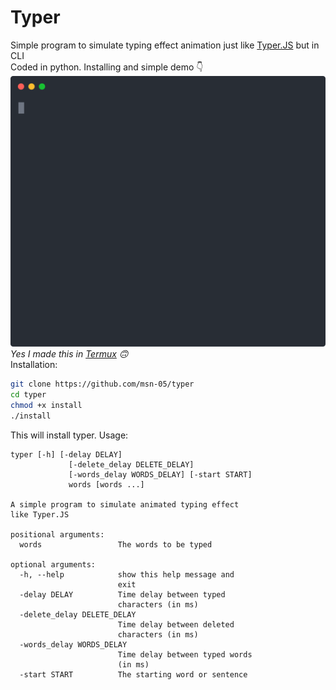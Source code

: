 # Typer
Simple program to simulate typing effect animation just like <a href="https://steven.codes/typerjs">Typer.JS</a> but in CLI
<br>
Coded in python.
Installing and simple demo 👇<br>
<img src="./preview/demo.svg"><br>
<i>Yes I made this in <a href="https://termux.com">Termux</a> 🙃</i><br>
Installation:<br>
```bash
git clone https://github.com/msn-05/typer
cd typer
chmod +x install
./install
```
This will install typer.
Usage:
```
typer [-h] [-delay DELAY]
             [-delete_delay DELETE_DELAY]
             [-words_delay WORDS_DELAY] [-start START]
             words [words ...]

A simple program to simulate animated typing effect
like Typer.JS

positional arguments:
  words                 The words to be typed

optional arguments:
  -h, --help            show this help message and
                        exit
  -delay DELAY          Time delay between typed
                        characters (in ms)
  -delete_delay DELETE_DELAY
                        Time delay between deleted
                        characters (in ms)
  -words_delay WORDS_DELAY
                        Time delay between typed words
                        (in ms)
  -start START          The starting word or sentence
```
